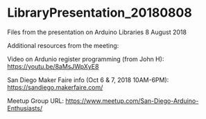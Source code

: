 # LibraryPresentation_20180808
Files from the presentation on Arduino Libraries 8 August 2018

Additional resources from the meeting:

Video on Ardunio register programming (from John H):
https://youtu.be/8aMsJWpXyE8

San Diego Maker Faire info (Oct 6 & 7, 2018 10AM-6PM):
https://sandiego.makerfaire.com/


Meetup Group URL:
https://www.meetup.com/San-Diego-Arduino-Enthusiasts/

